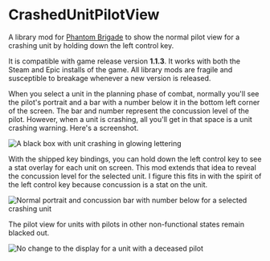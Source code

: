 # CrashedUnitPilotView

A library mod for [Phantom Brigade](https://braceyourselfgames.com/phantom-brigade/) to show the normal pilot view for a crashing unit by holding down the left control key.

It is compatible with game release version **1.1.3**. It works with both the Steam and Epic installs of the game. All library mods are fragile and susceptible to breakage whenever a new version is released.

When you select a unit in the planning phase of combat, normally you'll see the pilot's portrait and a bar with a number below it in the bottom left corner of the screen. The bar and number represent the concussion level of the pilot. However, when a unit is crashing, all you'll get in that space is a unit crashing warning. Here's a screenshot.

![A black box with unit crashing in glowing lettering](https://github.com/echkode/PhantomBrigadeMod_CrashedUnitPilotView/assets/48565771/0035d312-2590-4f8a-b5cd-619f912a9fbc)

With the shipped key bindings, you can hold down the left control key to see a stat overlay for each unit on screen. This mod extends that idea to reveal the concussion level for the selected unit. I figure this fits in with the spirit of the left control key because concussion is a stat on the unit.

![Normal portrait and concussion bar with number below for a selected crashing unit](https://github.com/echkode/PhantomBrigadeMod_CrashedUnitPilotView/assets/48565771/804b1444-5372-41e3-9bbd-239f4f26eda9)

The pilot view for units with pilots in other non-functional states remain blacked out.

![No change to the display for a unit with a deceased pilot](https://github.com/echkode/PhantomBrigadeMod_CrashedUnitPilotView/assets/48565771/87cd3b58-39a3-470e-9f08-cda3cb117865)
